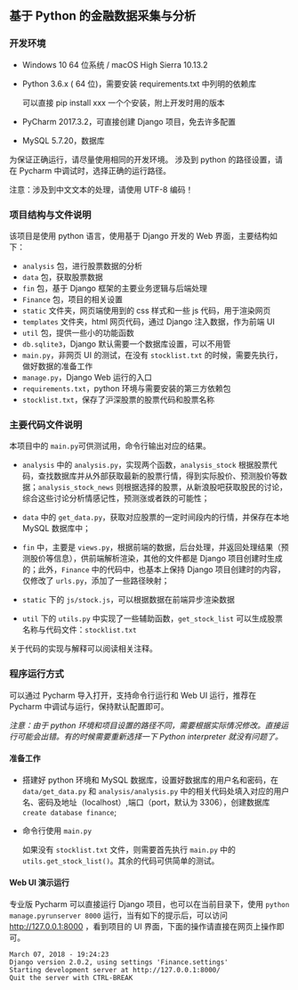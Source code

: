 ## 基于 Python 的金融数据采集与分析

### 开发环境

* Windows 10 64 位系统 / macOS High Sierra 10.13.2

* Python 3.6.x ( 64 位)，需要安装 requirements.txt 中列明的依赖库

  可以直接 pip install xxx 一个个安装，附上开发时用的版本

* PyCharm 2017.3.2，可直接创建 Django 项目，免去许多配置

* MySQL 5.7.20，数据库

为保证正确运行，请尽量使用相同的开发环境。 涉及到 python 的路径设置，请在 Pycharm 中调试时，选择正确的运行路径。

注意：涉及到中文文本的处理，请使用 UTF-8 编码！

 

### 项目结构与文件说明

该项目是使用 python 语言，使用基于 Django 开发的 Web 界面，主要结构如下：

* `analysis` 包，进行股票数据的分析
* `data` 包，获取股票数据
* `fin` 包，基于 Django 框架的主要业务逻辑与后端处理
* `Finance` 包，项目的相关设置
* `static` 文件夹，网页端使用到的 css 样式和一些 js 代码，用于渲染网页
* `templates` 文件夹，html 网页代码，通过 Django 注入数据，作为前端 UI
* `util` 包，提供一些小的功能函数
* `db.sqlite3`，Django 默认需要一个数据库设置，可以不用管
* `main.py`，非网页 UI 的测试，在没有 `stocklist.txt` 的时候，需要先执行，做好数据的准备工作
* `manage.py`，Django Web 运行的入口
* `requirements.txt`，python 环境与需要安装的第三方依赖包
* `stocklist.txt`，保存了沪深股票的股票代码和股票名称



### 主要代码文件说明

本项目中的 `main.py`可供测试用，命令行输出对应的结果。

* `analysis` 中的 `analysis.py`，实现两个函数，`analysis_stock` 根据股票代码，查找数据库并从外部获取最新的股票行情，得到实际股价、预测股价等数据；`analysis_stock_news` 则根据选择的股票，从新浪股吧获取股民的讨论，综合这些讨论分析情感记性，预测涨或者跌的可能性；


* `data` 中的 `get_data.py`，获取对应股票的一定时间段内的行情，并保存在本地 MySQL 数据库中；
* `fin` 中，主要是 `views.py`，根据前端的数据，后台处理，并返回处理结果（预测股价等信息），供前端解析渲染，其他的文件都是 Django 项目创建时生成的；此外，`Finance` 中的代码中，也基本上保持 Django 项目创建时的内容，仅修改了 `urls.py`，添加了一些路径映射；
* `static` 下的 `js/stock.js`，可以根据数据在前端异步渲染数据
* `util` 下的 `utils.py` 中实现了一些辅助函数，`get_stock_list` 可以生成股票名称与代码文件：`stocklist.txt`

关于代码的实现与解释可以阅读相关注释。

 

### 程序运行方式

可以通过 Pycharm 导入打开，支持命令行运行和 Web UI 运行，推荐在 Pycharm 中调试与运行，保持默认配置即可。

*注意：由于 python 环境和项目设置的路径不同，需要根据实际情况修改。直接运行可能会出错。有的时候需要重新选择一下 Python interpreter 就没有问题了。*

#### 准备工作

* 搭建好 python 环境和 MySQL 数据库，设置好数据库的用户名和密码，在 `data/get_data.py` 和 `analysis/analysis.py` 中的相关代码处填入对应的用户名、密码及地址（localhost）,端口（port，默认为 3306），创建数据库 `create database finance`;

* 命令行使用 `main.py`

  如果没有 `stocklist.txt` 文件，则需要首先执行 `main.py` 中的 `utils.get_stock_list()`。其余的代码可供简单的测试。

#### Web UI 演示运行

专业版 Pycharm 可以直接运行 Django 项目，也可以在当前目录下，使用 `python manage.pyrunserver 8000` 运行，当有如下的提示后，可以访问 <http://127.0.0.1:8000> ，看到项目的 UI 界面，下面的操作请直接在网页上操作即可。

```
March 07, 2018 - 19:24:23
Django version 2.0.2, using settings 'Finance.settings'
Starting development server at http://127.0.0.1:8000/
Quit the server with CTRL-BREAK
```



